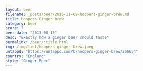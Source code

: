 ```yaml
---
layout: beer
filename: _posts/beer/2016-11-09-hoopers-ginger-brew.md
title: Hoopers Ginger brew
category: beer
score: 7
beer-date: "2013-08-15"
desc: "Exactly how a ginger beer should taste"
permalink: /beer/:title.html
img: /img/list/hoopers-ginger-brew.jpeg
untappd: "https://untappd.com/b/hoopers-ginger-brew/266654"
country: "England"
style: "Ginger Beer"
---
```

